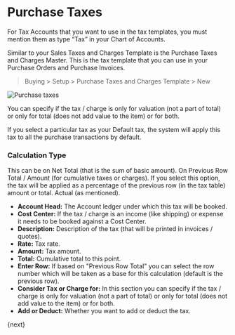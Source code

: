 <!-- add-breadcrumbs -->
# Purchase Taxes

For Tax Accounts that you want to use in the tax templates, you must mention
them as type “Tax” in your Chart of Accounts.

Similar to your Sales Taxes and Charges Template is the Purchase Taxes and
Charges Master. This is the tax template that you can use in your Purchase
Orders and Purchase Invoices.

> Buying > Setup > Purchase Taxes and Charges Template > New 

<img class="screenshot" alt="Purchase taxes" src="{{docs_base_url}}/assets/img/buying/purchase-taxes.png">


You can specify if the tax / charge is only for valuation (not a part of
total) or only for total (does not add value to the item) or for both.

If you select a particular tax as your Default tax, the system will apply this
tax to all the purchase transactions by default. 

### Calculation Type

This can be on Net Total (that is the sum of basic amount). On Previous Row
Total / Amount (for cumulative taxes or charges). If you select this option,
the tax will be applied as a percentage of the previous row (in the tax table)
amount or total. Actual (as mentioned).

  * **Account Head:** The Account ledger under which this tax will be booked.
  * **Cost Center:** If the tax / charge is an income (like shipping) or expense it needs to be booked against a Cost Center.
  * **Description:** Description of the tax (that will be printed in invoices / quotes).
  * **Rate:** Tax rate.
  * **Amount:** Tax amount.
  * **Total:** Cumulative total to this point.
  * **Enter Row:** If based on "Previous Row Total" you can select the row number which will be taken as a base for this calculation (default is the previous row).
  * **Consider Tax or Charge for:** In this section you can specify if the tax / charge is only for valuation (not a part of total) or only for total (does not add value to the item) or for both.
  * **Add or Deduct:** Whether you want to add or deduct the tax.

{next}

